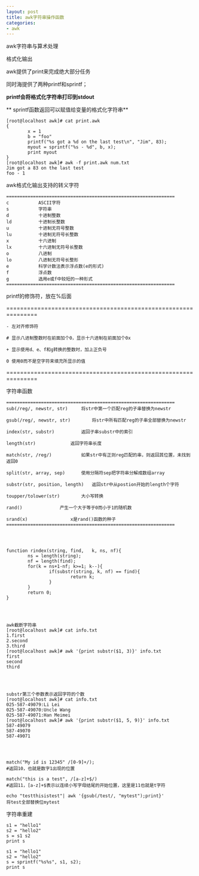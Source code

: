 ```yaml
---
layout: post
title: awk字符串操作函数
categories:
- awk
---
```


awk字符串与算术处理

格式化输出

awk提供了print来完成绝大部分任务

同时海提供了两种printf和sprintf；

**printf会将格式化字符串打印到stdout**

** sprintf函数返回可以赋值给变量的格式化字符串**

    
    [root@localhost awk]# cat print.awk
    {
            x = 1
            b = "foo"
            printf("%s got a %d on the last test\n", "Jim", 83);
            myout = sprintf("%s - %d", b, x);
            print myout
    }
    [root@localhost awk]# awk -f print.awk num.txt
    Jim got a 83 on the last test
    foo - 1


awk格式化输出支持的转义字符
 
    ===============================================================
    c			ASCII字符
    s			字符串
    d			十进制整数
    ld			十进制长整数
    u			十进制无符号整数
    lu			十进制无符号长整数
    x			十六进制
    lx			十六进制无符号长整数
    o			八进制	
    lo			八进制无符号长整形
    e			科学计数法表示浮点数(e的形式)
    f			浮点数
    g			选用e或f中较短的一种形式
    ===============================================================

printf的修饰符，放在%后面

===============================================================

	- 左对齐修饰符

	# 显示八进制整数时在前面加个0，显示十六进制在前面加个0x

	+ 显示使用d、e、f和g转换的整数时，加上正负号

	0 使用0而不是空字符来填充所显示的值

===============================================================

字符串函数
    
    ===============================================================
    sub(/reg/, newstr, str)		将str中第一个匹配reg的子串替换为newstr
    
    gsub(/reg/, newstr, str)		将str中所有匹配reg的子串全部替换为newstr
    
    index(str, substr)			返回子串substr中的索引
    
    length(str)				返回字符串长度
    
    match(str, /reg/)			如果str中有正则reg匹配的串，则返回其位置，未找到返回0
    
    split(str, array, sep)		使用分隔符sep把字符串分解成数组array
    
    substr(str, position, length)	返回str中从postion开始的length个字符
    
    toupper/tolower(str)		大小写转换

    rand()				产生一个大于等于0而小于1的随机数

    srand(x)				x是rand()函数的种子
    ===============================================================



    
    function rindex(string, find,   k, ns, nf){
            ns = length(string);
            nf = length(find);
            for(k = ns+1-nf; k>=1; k--){
                    if(substr(string, k, nf) == find){
                            return k;
                    }
            }
            return 0;
    }



    
    awk截断字符串
    [root@localhost awk]# cat info.txt
    1.first
    2.second
    3.third
    [root@localhost awk]# awk '{print substr($1, 3)}' info.txt
    first
    second
    third



    
    substr第三个参数表示返回字符的个数
    [root@localhost awk]# cat info.txt
    025-587-49079:Li Lei
    025-587-49070:Uncle Wang
    025-587-49071:Han Meimei
    [root@localhost awk]# awk '{print substr($1, 5, 9)}' info.txt
    587-49079
    587-49070
    587-49071



    
    match("My id is 12345" /[0-9]+/);
    #返回10，也就是数字1出现的位置
    
    match("this is a test", /[a-z]+$/)
    #返回11，[a-z]+$表示以连续小写字母结尾的开始位置，这里是11也就是t字符
    
    echo "testthisistest"| awk '{gsub(/test/, "mytest");print}'
    将test全部替换位mytest


字符串重建

    
    s1 = "hello1"
    s2 = "hello2"
    s = s1 s2
    print s
    
    s1 = "hello1"
    s2 = "hello2"
    s = sprintf("%s%s", s1, s2);
    print s
